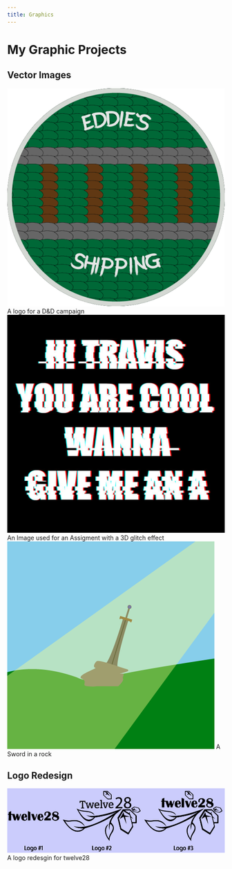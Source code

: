 ```yaml
---
title: Graphics
---
```


# My Graphic Projects

## Vector Images
![Alt Text](.vuepress/img/graphic/Artboard-1.png)
A logo for a D&D campaign
![Alt Text](.vuepress/img/graphic/gimme_a.jpg)
An Image used for an Assigment with a 3D glitch effect
![Alt Text](.vuepress/img/graphic/swordinrock.png)
A Sword in a rock
## Logo Redesign
![Alt Text](.vuepress/img/graphic/Logo-Slide-100.jpg)
A logo redesgin for twelve28
